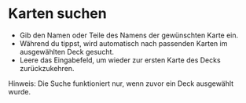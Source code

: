 # Karten suchen

- Gib den Namen oder Teile des Namens der gewünschten Karte ein.
- Während du tippst, wird automatisch nach passenden Karten im ausgewählten Deck gesucht.
- Leere das Eingabefeld, um wieder zur ersten Karte des Decks zurückzukehren.

Hinweis: Die Suche funktioniert nur, wenn zuvor ein Deck ausgewählt wurde.
